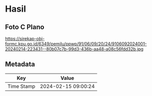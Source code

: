 # Hasil

## Foto C Plano

https://sirekap-obj-formc.kpu.go.id/6349/pemilu/ppwp/91/06/09/20/24/9106092024001-20240214-223431--80b07c7b-99d3-436b-aa48-a08c56fdd32b.jpg


## Metadata

| Key        | Value               |
| ---------- | ------------------- |
| Time Stamp | 2024-02-15 09:00:24 |



